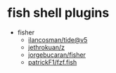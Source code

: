# fish shell plugins
- fisher
  - [ilancosman/tide@v5](https://github.com/ilancosman/tide@v5)
  - [jethrokuan/z](https://github.com/jethrokuan/z)
  - [jorgebucaran/fisher](https://github.com/jorgebucaran/fisher)
  - [patrickF1/fzf.fish](https://github.com/patrickF1/fzf.fish)
